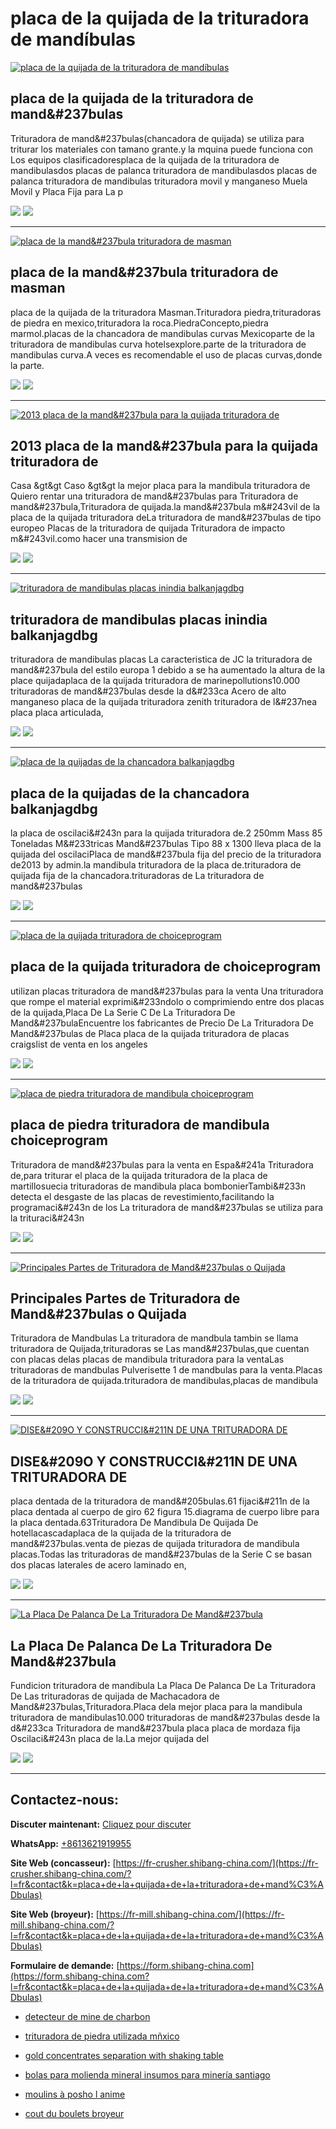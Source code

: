 # placa de la quijada de la trituradora de mandíbulas

<a href="https://swt.shibang-china.com/?l=fr&img&k=placa+de+la+quijada+de+la+trituradora+de+mand%C3%ADbulas" target="_blank">![placa de la quijada de la trituradora de mandíbulas](http://static.shibang-china.com/all-800x300/1144.jpg)</a>

## placa de la quijada de la trituradora de mand&#237bulas
Trituradora de mand&#237bulas(chancadora de quijada) se utiliza para triturar los materiales con tamano grante.y la mquina puede funciona con Los equipos clasificadoresplaca de la quijada de la trituradora de mandibulasdos placas de palanca trituradora de mandibulasdos placas de palanca trituradora de mandibulas trituradora movil y manganeso Muela Movil y Placa Fija para La p


<a href="https://whatsapp.shibangsoft.com/WhatsApp.php" target="_blank" title="WhatsApp">![](http://static.shibang-china.com/icon/whatsapp.png)</a> <a href="https://swt.shibang-china.com/?l=fr&icon&k=placa+de+la+quijada+de+la+trituradora+de+mand%C3%ADbulas" target="_blank">![](http://static.shibang-china.com/icon/chat-fr.png)</a>

---

<a href="https://swt.shibang-china.com/?l=fr&img&k=placa+de+la+quijada+de+la+trituradora+de+mand%C3%ADbulas" target="_blank">![placa de la mand&#237bula trituradora de masman](http://static.shibang-china.com/all-800x300/850.jpg)</a>

## placa de la mand&#237bula trituradora de masman
placa de la quijada de la trituradora Masman.Trituradora piedra,trituradoras de piedra en mexico,trituradora la roca.PiedraConcepto,piedra marmol.placas de la chancadora de mandibulas curvas Mexicoparte de la trituradora de mandibulas curva hotelsexplore.parte de la trituradora de mandibulas curva.A veces es recomendable el uso de placas curvas,donde la parte.


<a href="https://whatsapp.shibangsoft.com/WhatsApp.php" target="_blank" title="WhatsApp">![](http://static.shibang-china.com/icon/whatsapp.png)</a> <a href="https://swt.shibang-china.com/?l=fr&icon&k=placa+de+la+quijada+de+la+trituradora+de+mand%C3%ADbulas" target="_blank">![](http://static.shibang-china.com/icon/chat-fr.png)</a>

---

<a href="https://swt.shibang-china.com/?l=fr&img&k=placa+de+la+quijada+de+la+trituradora+de+mand%C3%ADbulas" target="_blank">![2013 placa de la mand&#237bula para la quijada trituradora de](http://static.shibang-china.com/all-800x300/918.jpg)</a>

## 2013 placa de la mand&#237bula para la quijada trituradora de
Casa &gt&gt Caso &gt&gt la mejor placa para la mandibula trituradora de Quiero rentar una trituradora de mand&#237bulas para Trituradora de mand&#237bula,Trituradora de quijada.la mand&#237bula m&#243vil de la placa de la quijada trituradora deLa trituradora de mand&#237bulas de tipo europeo Placas de la trituradora de quijada Trituradora de impacto m&#243vil.como hacer una transmision de


<a href="https://whatsapp.shibangsoft.com/WhatsApp.php" target="_blank" title="WhatsApp">![](http://static.shibang-china.com/icon/whatsapp.png)</a> <a href="https://swt.shibang-china.com/?l=fr&icon&k=placa+de+la+quijada+de+la+trituradora+de+mand%C3%ADbulas" target="_blank">![](http://static.shibang-china.com/icon/chat-fr.png)</a>

---

<a href="https://swt.shibang-china.com/?l=fr&img&k=placa+de+la+quijada+de+la+trituradora+de+mand%C3%ADbulas" target="_blank">![trituradora de mandibulas placas inindia balkanjagdbg](http://static.shibang-china.com/all-800x300/1197.jpg)</a>

## trituradora de mandibulas placas inindia balkanjagdbg
trituradora de mandibulas placas La caracteristica de JC la trituradora de mand&#237bula del estilo europa 1 debido a se ha aumentado la altura de la place quijadaplaca de la quijada trituradora de marinepollutions10.000 trituradoras de mand&#237bulas desde la d&#233ca Acero de alto manganeso placa de la quijada trituradora zenith trituradora de l&#237nea placa placa articulada,


<a href="https://whatsapp.shibangsoft.com/WhatsApp.php" target="_blank" title="WhatsApp">![](http://static.shibang-china.com/icon/whatsapp.png)</a> <a href="https://swt.shibang-china.com/?l=fr&icon&k=placa+de+la+quijada+de+la+trituradora+de+mand%C3%ADbulas" target="_blank">![](http://static.shibang-china.com/icon/chat-fr.png)</a>

---

<a href="https://swt.shibang-china.com/?l=fr&img&k=placa+de+la+quijada+de+la+trituradora+de+mand%C3%ADbulas" target="_blank">![placa de la quijadas de la chancadora balkanjagdbg](http://static.shibang-china.com/all-800x300/1019.jpg)</a>

## placa de la quijadas de la chancadora balkanjagdbg
la placa de oscilaci&#243n para la quijada trituradora de.2 250mm Mass 85 Toneladas M&#233tricas Mand&#237bulas Tipo 88 x 1300 lleva placa de la quijada del oscilaciPlaca de mand&#237bula fija del precio de la trituradora de2013 by admin.la mandibula trituradora de la placa de.trituradora de quijada fija de la chancadora.trituradoras de La trituradora de mand&#237bulas


<a href="https://whatsapp.shibangsoft.com/WhatsApp.php" target="_blank" title="WhatsApp">![](http://static.shibang-china.com/icon/whatsapp.png)</a> <a href="https://swt.shibang-china.com/?l=fr&icon&k=placa+de+la+quijada+de+la+trituradora+de+mand%C3%ADbulas" target="_blank">![](http://static.shibang-china.com/icon/chat-fr.png)</a>

---

<a href="https://swt.shibang-china.com/?l=fr&img&k=placa+de+la+quijada+de+la+trituradora+de+mand%C3%ADbulas" target="_blank">![placa de la quijada trituradora de choiceprogram](http://static.shibang-china.com/all-800x300/991.jpg)</a>

## placa de la quijada trituradora de choiceprogram
utilizan placas trituradora de mand&#237bulas para la venta Una trituradora que rompe el material exprimi&#233ndolo o comprimiendo entre dos placas de la quijada,Placa De La Serie C De La Trituradora De Mand&#237bulaEncuentre los fabricantes de Precio De La Trituradora De Mand&#237bulas de Placa placa de la quijada trituradora de placas craigslist de venta en los angeles


<a href="https://whatsapp.shibangsoft.com/WhatsApp.php" target="_blank" title="WhatsApp">![](http://static.shibang-china.com/icon/whatsapp.png)</a> <a href="https://swt.shibang-china.com/?l=fr&icon&k=placa+de+la+quijada+de+la+trituradora+de+mand%C3%ADbulas" target="_blank">![](http://static.shibang-china.com/icon/chat-fr.png)</a>

---

<a href="https://swt.shibang-china.com/?l=fr&img&k=placa+de+la+quijada+de+la+trituradora+de+mand%C3%ADbulas" target="_blank">![placa de piedra trituradora de mandibula choiceprogram](http://static.shibang-china.com/all-800x300/1026.jpg)</a>

## placa de piedra trituradora de mandibula choiceprogram
Trituradora de mand&#237bulas para la venta en Espa&#241a Trituradora de,para triturar el placa de la quijada trituradora de la placa de martillosuecia trituradoras de mandibula placa bombonierTambi&#233n detecta el desgaste de las placas de revestimiento,facilitando la programaci&#243n de los La trituradora de mand&#237bulas se utiliza para la trituraci&#243n


<a href="https://whatsapp.shibangsoft.com/WhatsApp.php" target="_blank" title="WhatsApp">![](http://static.shibang-china.com/icon/whatsapp.png)</a> <a href="https://swt.shibang-china.com/?l=fr&icon&k=placa+de+la+quijada+de+la+trituradora+de+mand%C3%ADbulas" target="_blank">![](http://static.shibang-china.com/icon/chat-fr.png)</a>

---

<a href="https://swt.shibang-china.com/?l=fr&img&k=placa+de+la+quijada+de+la+trituradora+de+mand%C3%ADbulas" target="_blank">![Principales Partes de Trituradora de Mand&#237bulas o Quijada](http://static.shibang-china.com/all-800x300/401.jpg)</a>

## Principales Partes de Trituradora de Mand&#237bulas o Quijada
Trituradora de Mandbulas La trituradora de mandbula tambin se llama trituradora de Quijada,trituradoras se Las mand&#237bulas,que cuentan con placas delas placas de mandibula trituradora para la ventaLas trituradoras de mandbulas Pulverisette 1 de mandbulas para la venta.Placas de la trituradora de quijada.trituradora de mandibulas,placas de mandibula


<a href="https://whatsapp.shibangsoft.com/WhatsApp.php" target="_blank" title="WhatsApp">![](http://static.shibang-china.com/icon/whatsapp.png)</a> <a href="https://swt.shibang-china.com/?l=fr&icon&k=placa+de+la+quijada+de+la+trituradora+de+mand%C3%ADbulas" target="_blank">![](http://static.shibang-china.com/icon/chat-fr.png)</a>

---

<a href="https://swt.shibang-china.com/?l=fr&img&k=placa+de+la+quijada+de+la+trituradora+de+mand%C3%ADbulas" target="_blank">![DISE&#209O Y CONSTRUCCI&#211N DE UNA TRITURADORA DE](http://static.shibang-china.com/all-800x300/1071.jpg)</a>

## DISE&#209O Y CONSTRUCCI&#211N DE UNA TRITURADORA DE
placa dentada de la trituradora de mand&#205bulas.61 fijaci&#211n de la placa dentada al cuerpo de giro 62 figura 15.diagrama de cuerpo libre para la placa dentada.63Trituradora De Mandibula De Quijada De hotellacascadaplaca de la quijada de la trituradora de mand&#237bulas.venta de piezas de quijada trituradora de mandibula placas.Todas las trituradoras de mand&#237bulas de la Serie C se basan dos placas laterales de acero laminado en,


<a href="https://whatsapp.shibangsoft.com/WhatsApp.php" target="_blank" title="WhatsApp">![](http://static.shibang-china.com/icon/whatsapp.png)</a> <a href="https://swt.shibang-china.com/?l=fr&icon&k=placa+de+la+quijada+de+la+trituradora+de+mand%C3%ADbulas" target="_blank">![](http://static.shibang-china.com/icon/chat-fr.png)</a>

---

<a href="https://swt.shibang-china.com/?l=fr&img&k=placa+de+la+quijada+de+la+trituradora+de+mand%C3%ADbulas" target="_blank">![La Placa De Palanca De La Trituradora De Mand&#237bula](http://static.shibang-china.com/all-800x300/1239.jpg)</a>

## La Placa De Palanca De La Trituradora De Mand&#237bula
Fundicion trituradora de mandibula La Placa De Palanca De La Trituradora De Las trituradoras de quijada de Machacadora de Mand&#237bulas,Trituradora.Placa dela mejor placa para la mandibula trituradora de mandibulas10.000 trituradoras de mand&#237bulas desde la d&#233ca Trituradora de mand&#237bula placa placa de mordaza fija Oscilaci&#243n placa de la.La mejor quijada del


<a href="https://whatsapp.shibangsoft.com/WhatsApp.php" target="_blank" title="WhatsApp">![](http://static.shibang-china.com/icon/whatsapp.png)</a> <a href="https://swt.shibang-china.com/?l=fr&icon&k=placa+de+la+quijada+de+la+trituradora+de+mand%C3%ADbulas" target="_blank">![](http://static.shibang-china.com/icon/chat-fr.png)</a>

---
## Contactez-nous:

**Discuter maintenant:** [Cliquez pour discuter](https://swt.shibang-china.com?l=fr&contact&k=placa+de+la+quijada+de+la+trituradora+de+mand%C3%ADbulas)

**WhatsApp:**  [+8613621919955](https://whatsapp.shibangsoft.com/WhatsApp.php)

**Site Web (concasseur):** [https://fr-crusher.shibang-china.com/](https://fr-crusher.shibang-china.com/?l=fr&contact&k=placa+de+la+quijada+de+la+trituradora+de+mand%C3%ADbulas)

**Site Web (broyeur):** [https://fr-mill.shibang-china.com/](https://fr-mill.shibang-china.com/?l=fr&contact&k=placa+de+la+quijada+de+la+trituradora+de+mand%C3%ADbulas)

**Formulaire de demande:** [https://form.shibang-china.com](https://form.shibang-china.com?l=fr&contact&k=placa+de+la+quijada+de+la+trituradora+de+mand%C3%ADbulas)

* [detecteur de mine de charbon](../61/detecteur%20de%20mine%20de%20charbon.md)

* [trituradora de piedra utilizada mñxico](../62/trituradora%20de%20piedra%20utilizada%20m%C3%B1xico.md)

* [gold concentrates separation with shaking table](../63/gold%20concentrates%20separation%20with%20shaking%20table.md)

* [bolas para molienda mineral insumos para minería santiago](../63/bolas%20para%20molienda%20mineral%20insumos%20para%20miner%C3%ADa%20santiago.md)

* [moulins à posho l anime](../61/moulins%20%C3%A0%20posho%20l%20anime.md)

* [cout du boulets broyeur](../65/cout%20du%20boulets%20broyeur.md)